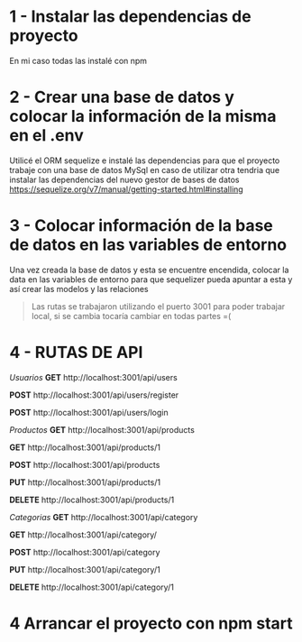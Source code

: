 # 1 - Instalar las dependencias de proyecto
En mi caso todas las instalé con npm 

# 2 - Crear una base de datos y colocar la información de la misma en el .env
Utilicé el ORM sequelize e instalé las dependencias para que el proyecto trabaje con una base de datos MySql
en caso de utilizar otra tendria que instalar las dependencias del nuevo gestor de bases de datos
https://sequelize.org/v7/manual/getting-started.html#installing

# 3 - Colocar información de la base de datos en las variables de entorno
Una vez creada la base de datos y esta se encuentre encendida, colocar la data en las variables de entorno
para que sequelizer pueda apuntar a esta y así crear las modelos y las relaciones

> Las rutas se trabajaron utilizando el puerto 3001 para poder trabajar local, si se cambia tocaría cambiar en todas partes =( 

# 4 - RUTAS DE API

*Usuarios*
**GET** http://localhost:3001/api/users

**POST** http://localhost:3001/api/users/register

**POST** http://localhost:3001/api/users/login


*Productos*
**GET** http://localhost:3001/api/products

**GET** http://localhost:3001/api/products/1

**POST** http://localhost:3001/api/products

**PUT** http://localhost:3001/api/products/1

**DELETE** http://localhost:3001/api/products/1


*Categorias*
**GET** http://localhost:3001/api/category

**GET** http://localhost:3001/api/category/

**POST** http://localhost:3001/api/category

**PUT** http://localhost:3001/api/category/1

**DELETE** http://localhost:3001/api/category/1




# 4 Arrancar el proyecto con npm start

